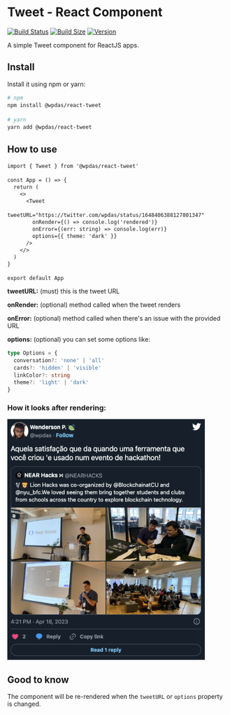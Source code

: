 # Tweet - React Component

[![Build Status](https://img.shields.io/github/actions/workflow/status/wpdas/react-tweet/publish.yml?style=for-the-badge&colorB=000000)](https://github.com/wpdas/react-tweet/actions?query=workflow%3Apublish)
[![Build Size](https://img.shields.io/bundlephobia/minzip/@wpdas/react-tweet?color=000000&label=bundle&style=for-the-badge)](https://bundlephobia.com/package/@wpdas/react-tweet)
[![Version](https://img.shields.io/npm/v/@wpdas/react-tweet?style=for-the-badge&colorB=000000)](https://www.npmjs.com/package/@wpdas/react-tweet)

A simple Tweet component for ReactJS apps.

## Install

Install it using npm or yarn:

```sh
# npm
npm install @wpdas/react-tweet

# yarn
yarn add @wpdas/react-tweet
```

## How to use

```tsx
import { Tweet } from '@wpdas/react-tweet'

const App = () => {
  return (
    <>
      <Tweet
        tweetURL="https://twitter.com/wpdas/status/1648406388127801347"
        onRender={() => console.log('rendered')}
        onError={(err: string) => console.log(err)}
        options={{ theme: 'dark' }}
      />
    </>
  )
}

export default App
```

**tweetURL:** (must) this is the tweet URL

**onRender:** (optional) method called when the tweet renders

**onError:** (optional) method called when there's an issue with the provided URL

**options:** (optional) you can set some options like:

```ts
type Options = {
  conversation?: 'none' | 'all'
  cards?: 'hidden' | 'visible'
  linkColor?: string
  theme?: 'light' | 'dark'
}
```

### How it looks after rendering:

<img src='./md/tweet.png' height='550' alt='Tweet example' />

## Good to know

The component will be re-rendered when the `tweetURL` or `options` property is changed.
